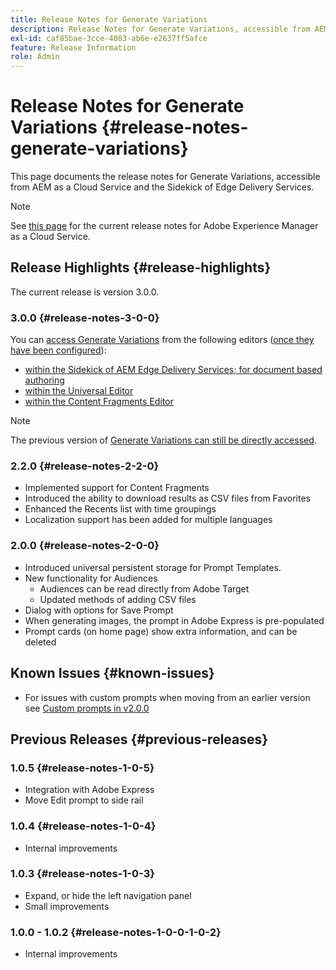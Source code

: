 ```yaml
---
title: Release Notes for Generate Variations
description: Release Notes for Generate Variations, accessible from AEM as a Cloud Service and the Sidekick of Edge Delivery Services
exl-id: caf85bae-3cce-4083-ab6e-e2637ff5afce
feature: Release Information
role: Admin
---
```

# Release Notes for Generate Variations {#release-notes-generate-variations}

This page documents the release notes for Generate Variations, accessible from AEM as a Cloud Service and the Sidekick of Edge Delivery Services.

>[!NOTE]
>
>See [this page](/help/release-notes/release-notes-cloud/release-notes-current.md) for the current release notes for Adobe Experience Manager as a Cloud Service.

## Release Highlights {#release-highlights}

The current release is version 3.0.0.

### 3.0.0 {#release-notes-3-0-0}

You can [access Generate Variations](/help/generative-ai/generate-variations-integrated-editor.md#access-generate-variations) from the following editors ([once they have been configured](#access-generate-variations)):

* [within the Sidekick of AEM Edge Delivery Services; for document based authoring](/help/generative-ai/generate-variations-integrated-editor.md#access-aem-sidekick)
* [within the Universal Editor](/help/generative-ai/generate-variations-integrated-editor.md#access-aem-universal-editor)
* [within the Content Fragments Editor](/help/generative-ai/generate-variations-integrated-editor.md#access-aem-content-fragment-editor)

>[!NOTE]
>
>The previous version of [Generate Variations can still be directly accessed](/help/generative-ai/generate-variations.md).

### 2.2.0 {#release-notes-2-2-0}

* Implemented support for Content Fragments
* Introduced the ability to download results as CSV files from Favorites
* Enhanced the Recents list with time groupings
* Localization support has been added for multiple languages
 
### 2.0.0 {#release-notes-2-0-0}

* Introduced universal persistent storage for Prompt Templates.
* New functionality for Audiences
  * Audiences can be read directly from Adobe Target
  * Updated methods of adding CSV files
* Dialog with options for Save Prompt
* When generating images, the prompt in Adobe Express is pre-populated
* Prompt cards (on home page) show extra information, and can be deleted

## Known Issues {#known-issues}

* For issues with custom prompts when moving from an earlier version see [Custom prompts in v2.0.0](/help/generative-ai/generate-variations.md#custom-prompts-v200)

## Previous Releases {#previous-releases}

### 1.0.5 {#release-notes-1-0-5}

* Integration with Adobe Express
* Move Edit prompt to side rail

### 1.0.4 {#release-notes-1-0-4}

* Internal improvements

### 1.0.3 {#release-notes-1-0-3}

* Expand, or hide the left navigation panel
* Small improvements

### 1.0.0 - 1.0.2 {#release-notes-1-0-0-1-0-2}

* Internal improvements

